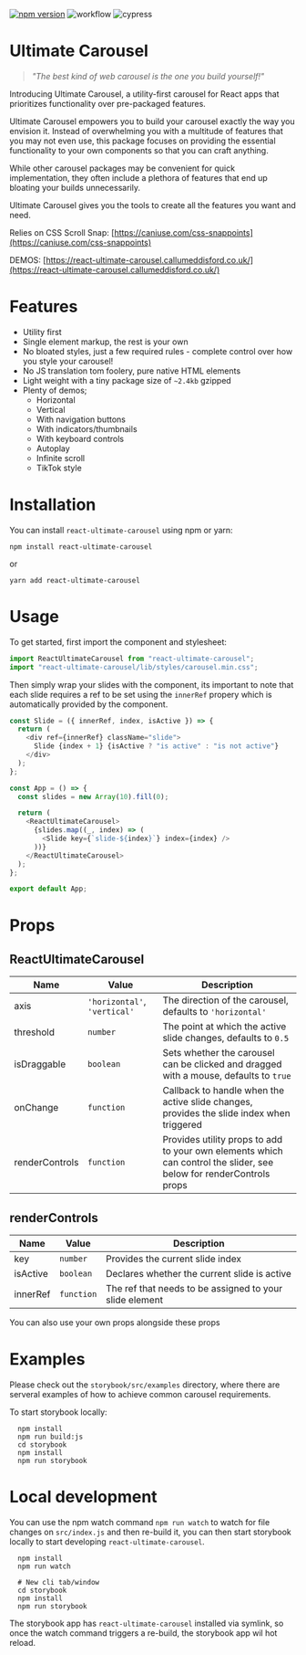 [![npm version](https://badge.fury.io/js/react-ultimate-carousel.svg)](https://badge.fury.io/js/react-ultimate-carousel)
![workflow](https://github.com/CallumEddisford/react-ultimate-carousel/actions/workflows/npm-publish.yml/badge.svg)
![cypress](https://github.com/CallumEddisford/react-ultimate-carousel/actions/workflows/test.yml/badge.svg)

# Ultimate Carousel

> _"The best kind of web carousel is the one you build yourself!"_

Introducing Ultimate Carousel, a utility-first carousel for React apps that prioritizes functionality over pre-packaged features.

Ultimate Carousel empowers you to build your carousel exactly the way you envision it. Instead of overwhelming you with a multitude of features that you may not even use, this package focuses on providing the essential functionality to your own components so that you can craft anything.

While other carousel packages may be convenient for quick implementation, they often include a plethora of features that end up bloating your builds unnecessarily.

Ultimate Carousel gives you the tools to create all the features you want and need.

Relies on CSS Scroll Snap: [https://caniuse.com/css-snappoints](https://caniuse.com/css-snappoints)

DEMOS: [https://react-ultimate-carousel.callumeddisford.co.uk/](https://react-ultimate-carousel.callumeddisford.co.uk/)

# Features

- Utility first
- Single element markup, the rest is your own
- No bloated styles, just a few required rules - complete control over how you style your carousel!
- No JS translation tom foolery, pure native HTML elements
- Light weight with a tiny package size of `~2.4kb` gzipped
- Plenty of demos;
  - Horizontal
  - Vertical
  - With navigation buttons
  - With indicators/thumbnails
  - With keyboard controls
  - Autoplay
  - Infinite scroll
  - TikTok style

# Installation
You can install `react-ultimate-carousel` using npm or yarn:

```shell
npm install react-ultimate-carousel
```

or

```shell
yarn add react-ultimate-carousel
```

# Usage

To get started, first import the component and stylesheet:

```js
import ReactUltimateCarousel from "react-ultimate-carousel";
import "react-ultimate-carousel/lib/styles/carousel.min.css";
```

Then simply wrap your slides with the component, its important to note that each slide requires a ref to be set using the `innerRef` propery which is automatically provided by the component.

```js
const Slide = ({ innerRef, index, isActive }) => {
  return (
    <div ref={innerRef} className="slide">
      Slide {index + 1} {isActive ? "is active" : "is not active"}
    </div>
  );
};

const App = () => {
  const slides = new Array(10).fill(0);

  return (
    <ReactUltimateCarousel>
      {slides.map((_, index) => (
        <Slide key={`slide-${index}`} index={index} />
      ))}
    </ReactUltimateCarousel>
  );
};

export default App;
```

# Props

## ReactUltimateCarousel

| Name           | Value                        | Description                                                                                                         |
|----------------|------------------------------|---------------------------------------------------------------------------------------------------------------------|
| axis           | `'horizontal'`, `'vertical'` | The direction of the carousel, defaults to `'horizontal'`                                                           |
| threshold      | `number`                     | The point at which the active slide changes, defaults to `0.5`                                                      |
| isDraggable    | `boolean`                    | Sets whether the carousel can be clicked and dragged with a mouse, defaults to `true`                               |
| onChange       | `function`                   | Callback to handle when the active slide changes, provides the slide index when triggered                           |
| renderControls | `function`                   | Provides utility props to add to your own elements which can control the slider, see below for renderControls props |

## renderControls

| Name     | Value      | Description                                             |
|----------|------------|---------------------------------------------------------|
| key      | `number`   | Provides the current slide index                        |
| isActive | `boolean`  | Declares whether the current slide is active            |
| innerRef | `function` | The ref that needs to be assigned to your slide element |

You can also use your own props alongside these props

# Examples

Please check out the `storybook/src/examples` directory, where there are serveral examples of how to achieve common carousel requirements.

To start storybook locally:

```shell
  npm install
  npm run build:js
  cd storybook
  npm install
  npm run storybook
```

# Local development
You can use the npm watch command `npm run watch` to watch for file changes on `src/index.js` and then re-build it, you can then start storybook locally to start developing `react-ultimate-carousel`.

```shell
  npm install
  npm run watch

  # New cli tab/window
  cd storybook
  npm install
  npm run storybook
```

The storybook app has `react-ultimate-carousel` installed via symlink, so once the watch command triggers a re-build, the storybook app wil hot reload.

